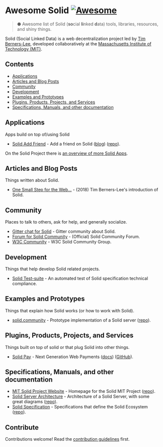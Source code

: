 # Awesome Solid [![Awesome](https://awesome.re/badge.svg)](https://awesome.re)

> ⬣ Awesome list of Solid (**so**cial **li**nked **d**ata) tools, libraries, resources, and shiny things.

Solid (Social Linked Data) is a web decentralization project led by [Tim
Berners-Lee][1], developed collaboratively at the [Massachusetts Institute of
Technology (MIT)][2].

[1]: https://www.w3.org/People/Berners-Lee/
[2]: http://web.mit.edu/

## Contents

- [Applications](#applications)
- [Articles and Blog Posts](#articles-and-blog-posts)
- [Community](#community)
- [Development](#development)
- [Examples and Prototypes](#examples-and-prototypes)
- [Plugins, Products, Projects, and Services](#plugins-products-projects-and-services)
- [Specifications, Manuals, and other documentation](#specifications-manuals-and-other-documentation)

## Applications

Apps build on top of/using Solid

- [Solid Add Friend](https://taisukef.github.io/solid-addfriend/) - Add a friend
  on Solid
  ([blog](http://fukuno.jig.jp/2264))
  ([repo](https://github.com/taisukef/solid-addfriend/)).


On the Solid Project there is [an overview of more Solid Apps](https://solidproject.org/use-solid/apps).

## Articles and Blog Posts

Things written about Solid.

- [One Small Step for the Web…](https://medium.com/@timberners_lee/one-small-step-for-the-web-87f92217d085) - (2018)
  Tim Berners-Lee's introduction of Solid.

## Community

Places to talk to others, ask for help, and generally socialize.

- [Gitter chat for Solid](https://gitter.im/solid/chat) - Gitter community about Solid.
- [Forum for Solid Community](https://forum.solidproject.org/) - (Official) Solid Community Forum.
- [W3C Community](https://www.w3.org/community/solid/) - W3C Solid Community Group.

## Development

Things that help develop Solid related projects.

- [Solid Test-suite](https://github.com/solid/test-suite) - An automated test of Solid specification technical compliance.

## Examples and Prototypes

Things that explain how Solid works (or how to work with Solid).

- [solid.community](https://solid.community/) - Prototype implementation of a Solid server
  ([repo](https://github.com/solid/node-solid-server/)).

## Plugins, Products, Projects, and Services

Things built on top of solid or that plug Solid into other things.

- [Solid Pay](https://solidpay.org/) - Next Generation Web Payments
  ([docs](https://docs.solidpay.org/))
  ([GitHub](https://github.com/solidpayorg)).


<!--
I do not (yet) feel comfortable publishing these sections as there don't seem to
be any production-ready Pod providers. Only the one prototypes in multiple places.

## Providers

- [inrupt.net](https://inrupt.net/) - Hosted by Inrupt, Inc. on Amazon.
- [solid.community](https://solid.community/) - Hosted by (?)) on (?)).
- [Solid Web](https://solidweb.org/) - Hosted by Matthias Evering on (?)

-->

## Specifications, Manuals, and other documentation

- [MIT Solid Project Website](https://solid.mit.edu/) - Homepage for the Solid MIT Project
  ([repo](https://github.com/solid/solid.mit.edu)).
- [Solid Server Architecture](https://rubenverborgh.github.io/solid-server-architecture/solid-architecture-v1-3-0.pdf) - Architecture of a Solid Server, with some great diagrams
  ([repo](https://github.com/RubenVerborgh/solid-server-architecture)).
- [Solid Specification](https://solid.github.io/specification/) - Specifications that define the Solid Ecosystem
  ([repo](https://github.com/solid/solid-spec)).

## Contribute

Contributions welcome! Read the [contribution guidelines](contributing.md) first.
